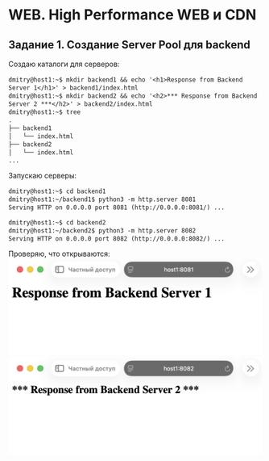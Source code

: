 # WEB. High Performance WEB и CDN

## Задание 1. Создание Server Pool для backend

Создаю каталоги для серверов:
```
dmitry@host1:~$ mkdir backend1 && echo '<h1>Response from Backend Server 1</h1>' > backend1/index.html
dmitry@host1:~$ mkdir backend2 && echo '<h2>*** Response from Backend Server 2 ***</h2>' > backend2/index.html
dmitry@host1:~$ tree
.
├── backend1
│   └── index.html
├── backend2
│   └── index.html
...
```

Запускаю серверы:
```
dmitry@host1:~$ cd backend1
dmitry@host1:~/backend1$ python3 -m http.server 8081
Serving HTTP on 0.0.0.0 port 8081 (http://0.0.0.0:8081/) ...
```
```
dmitry@host1:~$ cd backend2
dmitry@host1:~/backend2$ python3 -m http.server 8082
Serving HTTP on 0.0.0.0 port 8082 (http://0.0.0.0:8082/) ...
```

Проверяю, что открываются:
![](1.1.png)
![](1.2.png)


